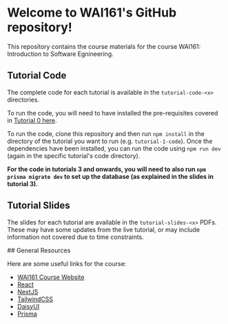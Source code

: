 # Welcome to WAI161's GitHub repository!

This repository contains the course materials for the course WAI161: Introduction to Software Egnineering.

## Tutorial Code

The complete code for each tutorial is available in the `tutorial-code-<x>` directories. 

To run the code, you will need to have installed the pre-requisites covered in [Tutorial 0 here](https://medium.com/warwick-artificial-intelligence/wai261-tutorial-0-setting-up-vscode-git-and-nodejs-71ed3e0ef3d3).

To run the code, clone this repository and then run `npm install` in the directory of the tutorial you want to run (e.g. `tutorial-1-code`). Once the dependencies have been installed, you can run the code using `npm run dev` (again in the specific tutorial's code directory).

**For the code in tutorials 3 and onwards, you will need to also run `npm prisma migrate dev` to set up the database (as explained in the slides in tutorial 3).**

## Tutorial Slides

The slides for each tutorial are available in the `tutorial-slides-<x>` PDFs. These may have some updates from the live tutorial, or may include information not covered due to time constraints.

## General Resources

Here are some useful links for the course:

- [WAI161 Course Website](https://warwick.ai/wai161/)
- [React](https://reactjs.org/)
- [NextJS](https://nextjs.org/)
- [TailwindCSS](https://tailwindcss.com/)
- [DaisyUI](https://daisyui.com/)
- [Prisma](https://www.prisma.io/)